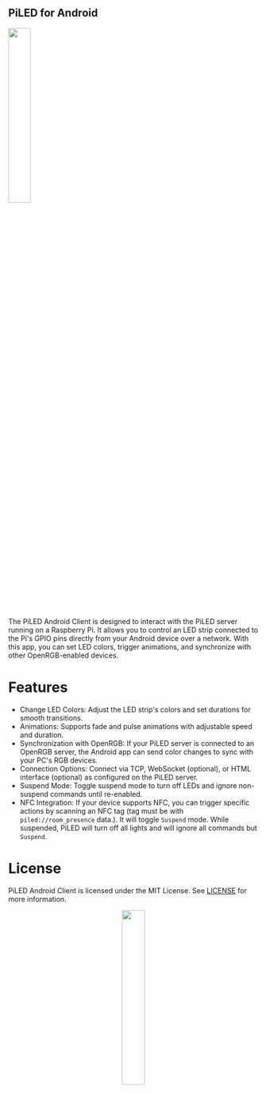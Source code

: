 ## PiLED for Android

<p align="left">
  <img src="https://github.com/user-attachments/assets/31671b08-1246-451f-ad12-4d499cce511a" width=30% height=30%>
</p>

The PiLED Android Client is designed to interact with the PiLED server running on a Raspberry Pi. It allows you to control an LED strip connected to the Pi's GPIO pins directly from your Android device over a network. With this app, you can set LED colors, trigger animations, and synchronize with other OpenRGB-enabled devices.  

# Features
* Change LED Colors: Adjust the LED strip's colors and set durations for smooth transitions.
* Animations: Supports fade and pulse animations with adjustable speed and duration.
* Synchronization with OpenRGB: If your PiLED server is connected to an OpenRGB server, the Android app can send color changes to sync with your PC's RGB devices.
* Connection Options: Connect via TCP, WebSocket (optional), or HTML interface (optional) as configured on the PiLED server.
* Suspend Mode: Toggle suspend mode to turn off LEDs and ignore non-suspend commands until re-enabled.
* NFC Integration: If your device supports NFC, you can trigger specific actions by scanning an NFC tag (tag must be with `piled://room_presence` data.). It will toggle `Suspend` mode. While suspended, PiLED will turn off all lights and will ignore all commands but `Suspend`.

# License
PiLED Android Client is licensed under the MIT License. See [LICENSE](LICENSE) for more information.

<p align="center">
  <img src="https://github.com/user-attachments/assets/4da8b11f-2653-421a-9e3d-0aee68f93c2d" width=30% height=30%>
</p>
